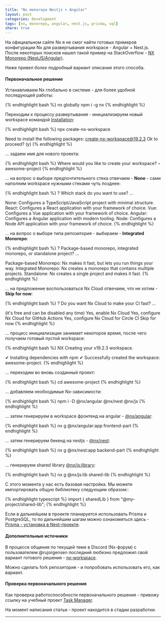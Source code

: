 ```yaml
---
title: "Nx monorepo Nestjs + Angular"
layout: post
categories: Development
tags: [nx, monorepo, angular, nest.js, prisma, sql]
share: true
---
```


На официальном сайте Nx я не смог найти готовых примеров конфигурации Nx для развертывания workspace - Angular + Nest.js. После некоторых поисков нашел такой пример на StackOverflow - [NX Monorepo (NestJS/Angular)](https://stackoverflow.com/questions/77347982/nx-monorepo-nestjs-angular).

Ниже привел *более подробный* вариант описания этого способа.

#### Первоначальное решение

Устанавливаем Nx глобально в системе - для более удобной последующей работы:

{% endhighlight bash %}
nx globally npm i -g nx
{% endhighlight %}

Переходим к процессу развертывания - инициализируем новый workspace командой [Installation](https://nx.dev/getting-started/installation):

{% endhighlight bash %}
npx create-nx-workspace

Need to install the following packages:
create-nx-workspace@19.2.3
Ok to proceed? (y)
{% endhighlight %}

... задаем имя для нового проекта:

{% endhighlight bash %}
Where would you like to create your workspace? ‣ awesome-project 
{% endhighlight %}

... на вопрос о выборе предпочтительного стека отвечаем - **None** - сами наполним workspace нужными стеками чуть позднее:

{% endhighlight bash %}
? Which stack do you want to use? …

None:          Configures a TypeScript/JavaScript project with minimal structure.
React:         Configures a React application with your framework of choice.
Vue:           Configures a Vue application with your framework of choice.
Angular:       Configures a Angular application with modern tooling.
Node:          Configures a Node API application with your framework of choice.
{% endhighlight %}

... на вопрос о выборе типа репозитория - выбираем - **Integrated Monorepo**:

{% endhighlight bash %}
? Package-based monorepo, integrated monorepo, or standalone project? …

Package-based Monorepo:     Nx makes it fast, but lets you run things your way.
Integrated Monorepo:        Nx creates a monorepo that contains multiple projects.
Standalone:                 Nx creates a single project and makes it fast.
{% endhighlight %}

... на предложение воспользоваться Nx Cloud отвечаем, что не хотим - **Skip for now**:

{% endhighlight bash %}
? Do you want Nx Cloud to make your CI fast? …

(it's free and can be disabled any time)
Yes, enable Nx Cloud
Yes, configure Nx Cloud for GitHub Actions
Yes, configure Nx Cloud for Circle CI
Skip for now
{% endhighlight %}

... процесс инициализации занимает некоторое время, после чего получаем готовый пустой workspace:

{% endhighlight bash %}
 NX   Creating your v19.2.3 workspace.

✔ Installing dependencies with npm
✔ Successfully created the workspace: awesome-project.
{% endhighlight %}

... переходим во вновь созданный проект:

{% endhighlight bash %}
cd awesome-project
{% endhighlight %}

... добавляем необходимые Nx-зависимости:

{% endhighlight bash %}
npm i -D @nx/angular @nx/nest @nx/js
{% endhighlight %}

... затем генерируем в workspace фронтенд на angular - [@nx/angular](https://nx.dev/nx-api/angular):

{% endhighlight bash %}
nx g @nx/angular:app frontend-part
{% endhighlight %}

... затем генерируем бекенд на nestjs - [@nx/nest](https://nx.dev/nx-api/nest):


{% endhighlight bash %}
nx g @nx/nest:app backend-part
{% endhighlight %}

... генерируем shared library [@nx/js:library](https://nx.dev/nx-api/js/generators/library):

{% endhighlight bash %}
nx g @nx/js:lib shared-lib
{% endhighlight %}

С этого момента у нас есть базовая настройка. Мы можете импортировать общую библиотеку следующим образом::

{% endhighlight typescript %}
import { sharedLib } from "@my-project/shared-lib";
{% endhighlight %}

Если в дальнейшем в проекте планируется использовать Prisma и PostgreSQL, то по дальнейшим шагам можно ознакомиться здесь - [Prisma - установка в Nest-проекте](https://gearmobile.github.io/prisma/prisma-connect/).

#### Дополнительные источники

В процессе общения по текущей теме в Discord (Nx-форум) c пользователем @rujorgensen последний любезно предложил свой вариант готового решения - [nx-workspace](https://github.com/rujorgensen/nx-workspace).

Можно сделать fork репозитория - и попробовать использовать его, как вариант.

#### Проверка первоначального решения

Как проверка работоспособности первоначального решения - привожу ссылку на учебный проект [Task Manager](https://github.com/My-Angular-Projects/task-manager).

На момент написания статьи - проект находится в стадии разработки.

---